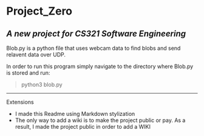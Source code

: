 # Project_Zero
*A new project for CS321 Software Engineering*
---
Blob.py is a python file that uses webcam data to find blobs and send relavent data over UDP.

In order to run this program simply navigate to the directory where Blob.py is stored and run:
> python3 blob.py

---
Extensions 
* I made this Readme using Markdown stylization
* The only way to add a wiki is to make the project public or pay. As a result, I made the project public in order to add a WIKI
